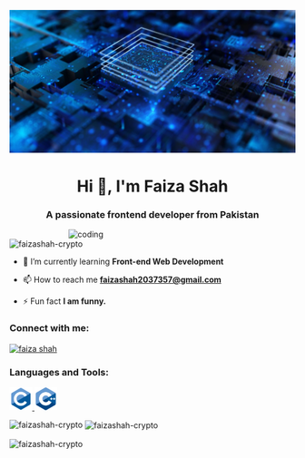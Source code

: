 ![logo](https://github.com/faizashah-crypto/faizashah-crypto/blob/main/github.banner%20(2).jpg)
<h1 align="center">Hi 👋, I'm Faiza Shah</h1>
<h3 align="center">A passionate frontend developer from Pakistan</h3>

<img align="right" alt="coding" width="400" src="https://cdn.dribbble.com/users/4055494/screenshots/15215756/media/d2b66c4ca0192aa26d103448b3d1518b.gif">

<p align="left"> <img src="https://komarev.com/ghpvc/?username=faizashah-crypto&label=Profile%20views&color=0e75b6&style=flat" alt="faizashah-crypto" /> </p>

- 🌱 I’m currently learning **Front-end Web Development**

- 📫 How to reach me **faizashah2037357@gmail.com**

- ⚡ Fun fact **I am funny.**

<h3 align="left">Connect with me:</h3>
<p align="left">
<a href="https://linkedin.com/in/faiza shah" target="blank"><img align="center" src="https://raw.githubusercontent.com/rahuldkjain/github-profile-readme-generator/master/src/images/icons/Social/linked-in-alt.svg" alt="faiza shah" height="30" width="40" /></a>
</p>

<h3 align="left">Languages and Tools:</h3>
<p align="left"> <a href="https://www.cprogramming.com/" target="_blank" rel="noreferrer"> <img src="https://raw.githubusercontent.com/devicons/devicon/master/icons/c/c-original.svg" alt="c" width="40" height="40"/> </a> <a href="https://www.w3schools.com/cpp/" target="_blank" rel="noreferrer"> <img src="https://raw.githubusercontent.com/devicons/devicon/master/icons/cplusplus/cplusplus-original.svg" alt="cplusplus" width="40" height="40"/> </a> </p>

<p><img align="left" src="https://github-readme-stats.vercel.app/api/top-langs?username=faizashah-crypto&show_icons=true&locale=en&layout=compact" alt="faizashah-crypto" /></p>

<p>&nbsp;<img align="center" src="https://github-readme-stats.vercel.app/api?username=faizashah-crypto&show_icons=true&locale=en" alt="faizashah-crypto" /></p>

<p><img align="center" src="https://github-readme-streak-stats.herokuapp.com/?user=faizashah-crypto&" alt="faizashah-crypto" /></p>
